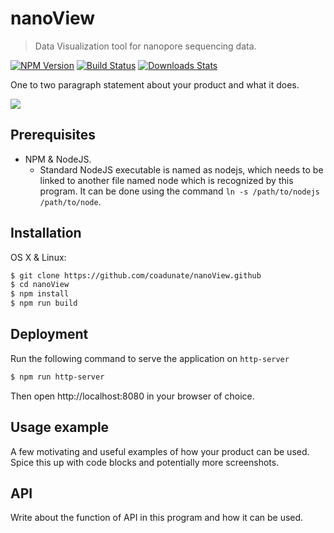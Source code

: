 # nanoView
> Data Visualization tool for nanopore sequencing data.

[![NPM Version][npm-image]][npm-url]
[![Build Status][travis-image]][travis-url]
[![Downloads Stats][npm-downloads]][npm-url]

One to two paragraph statement about your product and what it does.

![](cover.png)


## Prerequisites

- NPM & NodeJS.
  - Standard NodeJS executable is named as nodejs, which needs to be
  linked to another file named node which is recognized by this program. It can be
  done using the command `ln -s /path/to/nodejs /path/to/node`.

## Installation

OS X & Linux:

```sh
$ git clone https://github.com/coadunate/nanoView.github
$ cd nanoView
$ npm install
$ npm run build
```
## Deployment

Run the following command to serve the application on `http-server`

```sh
$ npm run http-server
```
Then open http://localhost:8080 in your browser of choice.

## Usage example

A few motivating and useful examples of how your product can be used. Spice this up with code blocks and potentially more screenshots.


## API

Write about the function of API in this program and how it can be used.

<!-- Markdown link & img dfn's -->
[npm-image]: https://img.shields.io/npm/v/datadog-metrics.svg?style=flat-square
[npm-url]: https://npmjs.org/package/datadog-metrics
[npm-downloads]: https://img.shields.io/npm/dm/datadog-metrics.svg?style=flat-square
[travis-image]: https://img.shields.io/travis/dbader/node-datadog-metrics/master.svg?style=flat-square
[travis-url]: https://travis-ci.org/dbader/node-datadog-metrics
[wiki]: https://github.com/yourname/yourproject/wiki
